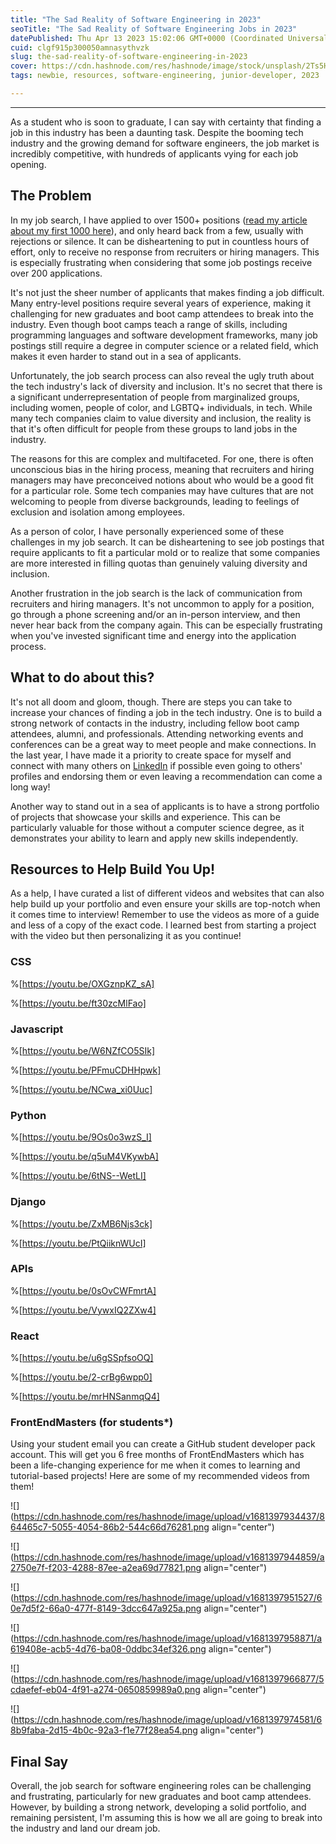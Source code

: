 ```yaml
---
title: "The Sad Reality of Software Engineering in 2023"
seoTitle: "The Sad Reality of Software Engineering Jobs in 2023"
datePublished: Thu Apr 13 2023 15:02:06 GMT+0000 (Coordinated Universal Time)
cuid: clgf915p300050amnasythvzk
slug: the-sad-reality-of-software-engineering-in-2023
cover: https://cdn.hashnode.com/res/hashnode/image/stock/unsplash/2Ts5HnA67k8/upload/ec1e071d957b62de39466f8243962b60.jpeg
tags: newbie, resources, software-engineering, junior-developer, 2023

---
```


---

As a student who is soon to graduate, I can say with certainty that finding a job in this industry has been a daunting task. Despite the booming tech industry and the growing demand for software engineers, the job market is incredibly competitive, with hundreds of applicants vying for each job opening.

## The Problem

In my job search, I have applied to over 1500+ positions ([read my article about my first 1000 here](https://hashnode.com/post/clemycdss00f36knv46czezz6)), and only heard back from a few, usually with rejections or silence. It can be disheartening to put in countless hours of effort, only to receive no response from recruiters or hiring managers. This is especially frustrating when considering that some job postings receive over 200 applications.

It's not just the sheer number of applicants that makes finding a job difficult. Many entry-level positions require several years of experience, making it challenging for new graduates and boot camp attendees to break into the industry. Even though boot camps teach a range of skills, including programming languages and software development frameworks, many job postings still require a degree in computer science or a related field, which makes it even harder to stand out in a sea of applicants.

Unfortunately, the job search process can also reveal the ugly truth about the tech industry's lack of diversity and inclusion. It's no secret that there is a significant underrepresentation of people from marginalized groups, including women, people of color, and LGBTQ+ individuals, in tech. While many tech companies claim to value diversity and inclusion, the reality is that it's often difficult for people from these groups to land jobs in the industry.

The reasons for this are complex and multifaceted. For one, there is often unconscious bias in the hiring process, meaning that recruiters and hiring managers may have preconceived notions about who would be a good fit for a particular role. Some tech companies may have cultures that are not welcoming to people from diverse backgrounds, leading to feelings of exclusion and isolation among employees.

As a person of color, I have personally experienced some of these challenges in my job search. It can be disheartening to see job postings that require applicants to fit a particular mold or to realize that some companies are more interested in filling quotas than genuinely valuing diversity and inclusion.

Another frustration in the job search is the lack of communication from recruiters and hiring managers. It's not uncommon to apply for a position, go through a phone screening and/or an in-person interview, and then never hear back from the company again. This can be especially frustrating when you've invested significant time and energy into the application process.

## What to do about this?

It's not all doom and gloom, though. There are steps you can take to increase your chances of finding a job in the tech industry. One is to build a strong network of contacts in the industry, including fellow boot camp attendees, alumni, and professionals. Attending networking events and conferences can be a great way to meet people and make connections. In the last year, I have made it a priority to create space for myself and connect with many others on [LinkedIn](https://www.linkedin.com/in/lorenzobalderrama/) if possible even going to others' profiles and endorsing them or even leaving a recommendation can come a long way!

Another way to stand out in a sea of applicants is to have a strong portfolio of projects that showcase your skills and experience. This can be particularly valuable for those without a computer science degree, as it demonstrates your ability to learn and apply new skills independently.

## Resources to Help Build You Up!

As a help, I have curated a list of different videos and websites that can also help build up your portfolio and even ensure your skills are top-notch when it comes time to interview! Remember to use the videos as more of a guide and less of a copy of the exact code. I learned best from starting a project with the video but then personalizing it as you continue!

### CSS

%[https://youtu.be/OXGznpKZ_sA] 

%[https://youtu.be/ft30zcMlFao] 

### Javascript

%[https://youtu.be/W6NZfCO5SIk] 

%[https://youtu.be/PFmuCDHHpwk] 

%[https://youtu.be/NCwa_xi0Uuc] 

### Python

%[https://youtu.be/9Os0o3wzS_I] 

%[https://youtu.be/q5uM4VKywbA] 

%[https://youtu.be/6tNS--WetLI] 

### Django

%[https://youtu.be/ZxMB6Njs3ck] 

%[https://youtu.be/PtQiiknWUcI] 

### APIs

%[https://youtu.be/0sOvCWFmrtA] 

%[https://youtu.be/VywxIQ2ZXw4] 

### **React**

%[https://youtu.be/u6gSSpfsoOQ] 

%[https://youtu.be/2-crBg6wpp0] 

%[https://youtu.be/mrHNSanmqQ4] 

### FrontEndMasters (for students\*)

Using your student email you can create a GitHub student developer pack account. This will get you 6 free months of FrontEndMasters which has been a life-changing experience for me when it comes to learning and tutorial-based projects! Here are some of my recommended videos from them!

![](https://cdn.hashnode.com/res/hashnode/image/upload/v1681397934437/864465c7-5055-4054-86b2-544c66d76281.png align="center")

![](https://cdn.hashnode.com/res/hashnode/image/upload/v1681397944859/a2750e7f-f203-4288-87ee-a2ea69d77821.png align="center")

![](https://cdn.hashnode.com/res/hashnode/image/upload/v1681397951527/60e7d5f2-66a0-477f-8149-3dcc647a925a.png align="center")

![](https://cdn.hashnode.com/res/hashnode/image/upload/v1681397958871/a619408e-acb5-4d76-ba08-0ddbc34ef326.png align="center")

![](https://cdn.hashnode.com/res/hashnode/image/upload/v1681397966877/5cdaefef-eb04-4f91-a274-0650859989a0.png align="center")

![](https://cdn.hashnode.com/res/hashnode/image/upload/v1681397974581/68b9faba-2d15-4b0c-92a3-f1e77f28ea54.png align="center")

## Final Say

Overall, the job search for software engineering roles can be challenging and frustrating, particularly for new graduates and boot camp attendees. However, by building a strong network, developing a solid portfolio, and remaining persistent, I'm assuming this is how we all are going to break into the industry and land our dream job.